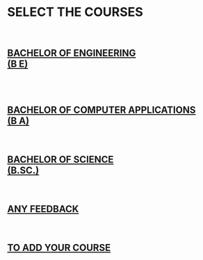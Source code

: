 <html>
<head>
<link rel="stylesheet" href="index.css">
</head>
<body>
     <h1> SELECT THE COURSES </h1>
     <br>
    <a href="BE_collages.html"> <h2>BACHELOR OF ENGINEERING  <br>(B E) </h2></a>
     <br>
     <br>
     <a href=""> <h2> BACHELOR OF COMPUTER APPLICATIONS <br>(B A) </h2></a>
     <br>
     <a href=""> <h2> BACHELOR OF SCIENCE <br>(B.SC.)  </h2></a>
     <br>
     <a href="mailto:mynotes012345@gmail.com"> <h2> ANY FEEDBACK <br> </h2></a>
     <br>
     <a href=" "> <h2> TO ADD YOUR COURSE </h2></a>
     <br>
</body>
</html>
